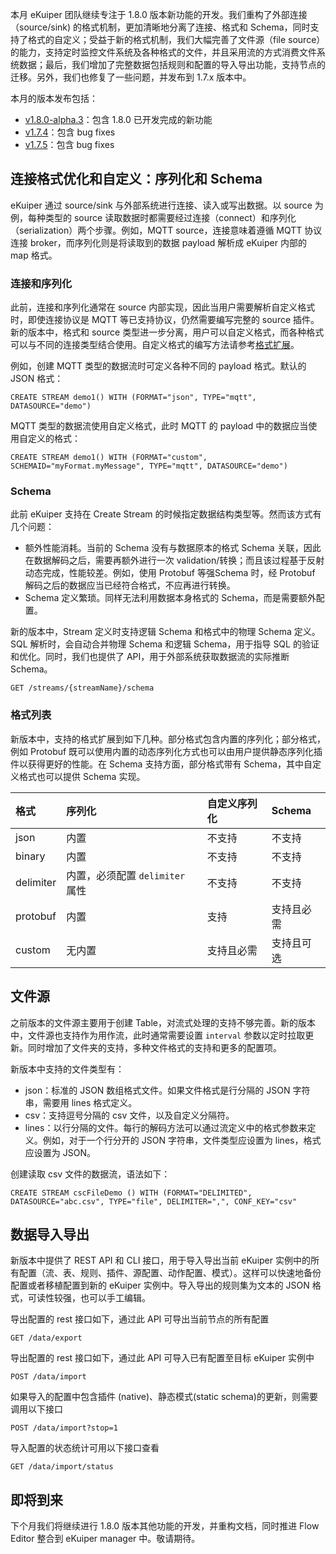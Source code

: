 本月 eKuiper 团队继续专注于 1.8.0 版本新功能的开发。我们重构了外部连接（source/sink) 的格式机制，更加清晰地分离了连接、格式和 Schema，同时支持了格式的自定义；受益于新的格式机制，我们大幅完善了文件源（file source）的能力，支持定时监控文件系统及各种格式的文件，并且采用流的方式消费文件系统数据；最后，我们增加了完整数据包括规则和配置的导入导出功能，支持节点的迁移。另外，我们也修复了一些问题，并发布到 1.7.x 版本中。

本月的版本发布包括：

- [v1.8.0-alpha.3](https://github.com/lf-edge/ekuiper/releases/tag/1.8.0-alpha.2)：包含 1.8.0 已开发完成的新功能
- [v1.7.4](https://github.com/lf-edge/ekuiper/releases/tag/1.7.4)：包含 bug fixes
- [v1.7.5](https://github.com/lf-edge/ekuiper/releases/tag/1.7.5)：包含 bug fixes


## 连接格式优化和自定义：序列化和 Schema

eKuiper 通过 source/sink 与外部系统进行连接、读入或写出数据。以 source 为例，每种类型的 source 读取数据时都需要经过连接（connect）和序列化（serialization）两个步骤。例如，MQTT source，连接意味着遵循 MQTT 协议连接 broker，而序列化则是将读取到的数据 payload 解析成 eKuiper 内部的 map 格式。

### 连接和序列化

此前，连接和序列化通常在 source 内部实现，因此当用户需要解析自定义格式时，即使连接协议是 MQTT 等已支持协议，仍然需要编写完整的 source 插件。新的版本中，格式和 source 类型进一步分离，用户可以自定义格式，而各种格式可以与不同的连接类型结合使用。自定义格式的编写方法请参考[格式扩展](https://ekuiper.org/docs/zh/latest/rules/codecs.html#格式扩展)。

例如，创建 MQTT 类型的数据流时可定义各种不同的 payload 格式。默认的 JSON 格式：

```
CREATE STREAM demo1() WITH (FORMAT="json", TYPE="mqtt", DATASOURCE="demo")
```

MQTT 类型的数据流使用自定义格式，此时 MQTT 的 payload 中的数据应当使用自定义的格式：

```
CREATE STREAM demo1() WITH (FORMAT="custom", SCHEMAID="myFormat.myMessage", TYPE="mqtt", DATASOURCE="demo")
```

### Schema

此前 eKuiper 支持在 Create Stream 的时候指定数据结构类型等。然而该方式有几个问题：

- 额外性能消耗。当前的 Schema 没有与数据原本的格式 Schema 关联，因此在数据解码之后，需要再额外进行一次 validation/转换；而且该过程基于反射动态完成，性能较差。例如，使用 Protobuf 等强Schema 时，经 Protobuf 解码之后的数据应当已经符合格式，不应再进行转换。
- Schema 定义繁琐。同样无法利用数据本身格式的 Schema，而是需要额外配置。

新的版本中，Stream 定义时支持逻辑 Schema 和格式中的物理 Schema 定义。SQL 解析时，会自动合并物理 Schema 和逻辑 Schema，用于指导 SQL 的验证和优化。同时，我们也提供了 API，用于外部系统获取数据流的实际推断 Schema。

```
GET /streams/{streamName}/schema
```

### 格式列表

新版本中，支持的格式扩展到如下几种。部分格式包含内置的序列化；部分格式，例如 Protobuf 既可以使用内置的动态序列化方式也可以由用户提供静态序列化插件以获得更好的性能。在 Schema 支持方面，部分格式带有 Schema，其中自定义格式也可以提供 Schema 实现。

| 格式      | 序列化                          | 自定义序列化 | Schema     |
| :-------- | :------------------------------ | :----------- | :--------- |
| json      | 内置                            | 不支持       | 不支持     |
| binary    | 内置                            | 不支持       | 不支持     |
| delimiter | 内置，必须配置 `delimiter` 属性 | 不支持       | 不支持     |
| protobuf  | 内置                            | 支持         | 支持且必需 |
| custom    | 无内置                          | 支持且必需   | 支持且可选 |


## 文件源

之前版本的文件源主要用于创建 Table，对流式处理的支持不够完善。新的版本中，文件源也支持作为用作流，此时通常需要设置 `interval` 参数以定时拉取更新。同时增加了文件夹的支持，多种文件格式的支持和更多的配置项。

新版本中支持的文件类型有：

- json：标准的 JSON 数组格式文件。如果文件格式是行分隔的 JSON 字符串，需要用 lines 格式定义。
- csv：支持逗号分隔的 csv 文件，以及自定义分隔符。
- lines：以行分隔的文件。每行的解码方法可以通过流定义中的格式参数来定义。例如，对于一个行分开的 JSON 字符串，文件类型应设置为 lines，格式应设置为 JSON。

创建读取 csv 文件的数据流，语法如下：

```
CREATE STREAM cscFileDemo () WITH (FORMAT="DELIMITED", DATASOURCE="abc.csv", TYPE="file", DELIMITER=",", CONF_KEY="csv"
```


## 数据导入导出

新版本中提供了 REST API 和 CLI 接口，用于导入导出当前 eKuiper 实例中的所有配置（流、表、规则、插件、源配置、动作配置、模式）。这样可以快速地备份配置或者移植配置到新的 eKuiper 实例中。导入导出的规则集为文本的 JSON 格式，可读性较强，也可以手工编辑。

导出配置的 rest 接口如下，通过此 API 可导出当前节点的所有配置

```
GET /data/export
```

导出配置的 rest 接口如下，通过此 API 可导入已有配置至目标 eKuiper 实例中

```
POST /data/import
```

如果导入的配置中包含插件 (native)、静态模式(static schema)的更新，则需要调用以下接口

```
POST /data/import?stop=1
```

导入配置的状态统计可用以下接口查看

```
GET /data/import/status
```


## 即将到来

下个月我们将继续进行 1.8.0 版本其他功能的开发，并重构文档，同时推进 Flow Editor 整合到 eKuiper manager 中。敬请期待。
